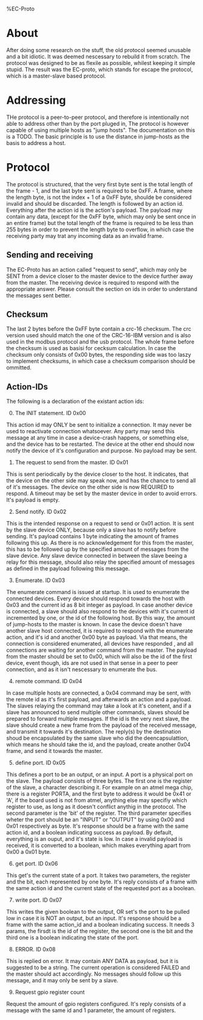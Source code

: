 %EC-Proto
# About

After doing some research on the stuff, the old protocol seemed unusable and a
bit idiotic. It was deemed nescessary to rebuild it from scratch. The protocol
was designed to be as flexile as possible, whilest keeping it simple stupid. The
result was the EC-proto, which stands for escape the protocol, which is a 
master-slave based protocol.

# Addressing

THe protocol is a peer-to-peer protocol, and therefore is intentionally not
able to address other than by the port pluged in, The protocol is however
capable of using multiple hosts as "jump hosts". The documentation on this is a 
TODO. The basic principle is to use the distance in jump-hosts as the basis to
address a host. 

# Protocol

The protocol is structured, that the very first byte sent is the total length of
the frame - 1, and the last byte sent is required to be 0xFF. A frame, where the
length byte, is not the index + 1 of a 0xFF byte, shoulde be considered invalid
and should be discarded. The length is followed by an action id. Everything
after the action id is the action's payload. The payload may contain any data,
(except for the 0xFF byte, which may only be sent once in an entire frame)
but the total length of the frame is required to be less than 255 bytes in
order to prevent the length byte to overflow, in which case the receiving party
may trat any incoming data as an invalid frame.

## Sending and receiving

The EC-Proto has an action called "request to send", which may only be SENT from
a device closer to the master device to the device further away from the master.
The receiving device is required to respond with the appropriate answer. Please
consult the section on ids in order to understand the messages sent better.

## Checksum
The last 2 bytes before the 0xFF byte contain a crc-16 checksum. The crc version
used should match the one of the CRC-16-IBM version and is also used in the
modbus protocol and the usb protocol. The whole frame before the checksum is
used as basisi for cecksum calculation. In case the checksum only consists of
0x00 bytes, the responding side was too laszy to implement checksums, in which
case a checksum comparison should be ommitted.

## Action-IDs

The following is a declaration of the existant action ids:

0. The INIT statement.  ID 0x00

This action id may ONLY be sent to initialize a connection. It may never be used
to reactivate connection whatsoever. Any party may send this message at any time
in case a device-crash happens, or something else, and the device has to be
restarted. The device at the other end should now notify the device of it's
configuration and purpose. No payload may be sent.

1. The request to send from the master. ID 0x01

This is sent periodically by the device
closer to the host. It indicates, that the device on the other side may
speak now, and has the chance to send all of it's messages. The device on the
other side is now REQUIRED to respond. A timeout may be set by the master
device in order to avoid errors. It's payload is empty.

2. Send notify. ID 0x02

This is the intended response on a request to send or 0x01 action. It is sent
by the slave device ONLY, because only a slave has to notify before sending.
It's payload contains 1 byte indicating the amount of frames following this up.
As there is no acknowledgement for this from the master, this has to be followed
up by the specified amount of messages from the slave device. Any slave device
connected in between the slave beeing a relay for this message, should also
relay the specified amount of messages as defined in the payload following this
message.

3. Enumerate. ID 0x03

The enumerate command is issued at startup. It is used to enumerate the
connected devices. Every device should respond towards the host with 0x03 and
the current id as 8 bit integer as payload. In case another device is connected,
a slave should also respond to the devices with it's current id incremented by
one, or the id of the following host. By this way, the amount of jump-hosts to
the master is known. In case the device doesn't have another slave host 
connected, it is required to respond with the enumerate action, and it's id and
another 0x00 byte as payload. Via that means, the connection is considered
enumerated, all devices have responded , and all connections are waiting for
another command from the master. The payload from the master should be set to 
0x00, which will also be the id of the first device, event though, ids are not
used in that sense in a peer to peer connection, and as it isn't nescessary to
enumerate the bus.

4. remote command. ID 0x04

In case multiple hosts are connected, a 0x04 command may be sent, with the
remote id as it's first payload, and afterwards an action and a payload. The
slaves relaying the command may take a look at it's conetent, and if a slave
has announced to send multiple other commands, slaves should be prepared to
forward multiple mesages. If the id is the very next slave, the slave should
create a new frame from the payload of the received message, and transmit it
towards it's destination. The reply(s) by the destination shoud be encapsulated
by the same slave who did the deencapsulattion, which means he should take the
id, and the payload, create another 0x04 frame, and send it towards the master.

5. define port. ID 0x05

This defines a port to be an output, or an input. A port is a physical port
on the slave. The payload consists of three bytes. The first one is the register
of the slave, a character describing it. For example on an atmel mega chip,
there is a register PORTA, and the first byte to address it would be 0x41 or
'A', if the board used is not from atmel, anything else may specifiy which
register to use, as long as it doesn't conflict anythig in the protocol. The
second parameter is the 'bit' of the register. The third parameter specifies
wheter the port should be an "INPUT" or "OUTPUT" by using
0x00 and 0x01 respectively as byte. It's response should be a frame with
the same action id, and a boolean indicating success as payload. By default,
everything is an ouput, and it's state is low. In case a invalid payload is
received, it is converted to a boolean, which makes everything apart from 0x00
a 0x01 byte. 

6. get port. ID 0x06

This get's the current state of a port. It takes two parameters, the register 
and the bit, each represented by one byte. It's reply consists of a frame with
the same action id and the current state of the requested port as a boolean.

7. write port. ID 0x07

This writes the given boolean to the output, OR set's the port to be pulled low
in case it is NOT an output, but an input. It's response should be a frame with
the same action_id and a boolean indicating success. It needs 3 params, the
firsdt is the id of the register, the second one is the bit and the third one
is a boolean indicating the state of the port.

8. ERROR. ID 0x08

This is replied on error. It may contain ANY DATA as payload, but it is
suggested to be a string. The current operation is considered FAILED and the
master should act accordingly. No messages should follow up this message, and
it may only be sent by a slave.

9. Request gpio register count

Request the amount of gpio registers configured. It's reply consists of a
message with the same id and 1 parameter, the amount of registers. 
